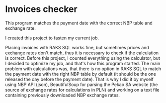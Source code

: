 # Invoices checker
This program matches the payment date with the correct NBP table and exchange rate.

I created this project to fasten my current job. 

Placing invoices with RAKS SQL works fine, but sometimes prices and exchange rates don't match, thus it is necessary to check if the calculation is correct. Before this project, I counted everything using the calculator, but I decided to optimize my job, and that's how this program started. The main problem with calculations was, that there is no option in RAKS SQL to match the payment date with the right NBP table by default (it should be the one released the day before the payment date). That is why I did it by myself using NBP API (json), BeautifulSoup for parsing the Pekao SA website (the source of exchange rates for calculations in PLN) and working on a text file containing previously downloaded NBP exchange rates.
